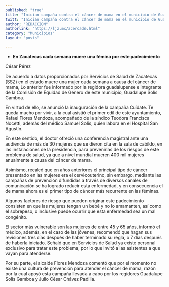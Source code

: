 ```yaml
---
published: "true"
title: "Inician campaña contra el cáncer de mama en el municipio de Guadalupe"
twitt: "Inician campaña contra el cáncer de mama en el municipio de Guadalupe"
author: "REDACCION"
authorlink: "https://ljz.mx/acercade.html"
category: "Municipios"
layout: "posts"

---
```


*   **En Zacatecas cada semana muere una fémina por este padecimiento**


  César Pérez



  De acuerdo a datos proporcionados por Servicios de Salud de Zacatecas (SSZ) en el estado muere una mujer cada semana a causa del cáncer de mama, Lo anterior fue informado por la regidora guadalupense e integrante de la Comisión de Equidad de Género de este municipio, Guadalupe Solís Gamboa.



  En virtud de ello, se anunció la inauguración de la campaña Cuídate. Te queda mucho por vivir, a la cual asistió el primer edil de este ayuntamiento, Rafael Flores Mendoza, acompañado de la síndico Teodora Francisca Nocetti, además del médico Samuel Solís, quien labora en el Hospital San Agustín.



  En este sentido, el doctor ofreció una conferencia magistral ante una audiencia de más de 30 mujeres que se dieron cita en la sala de cabildo, en las instalaciones de la presidencia, para prevenirlas de los riesgos de este problema de salud, ya que a nivel mundial mueren 400 mil mujeres anualmente a causa del cáncer de mama.



  Asimismo, recalcó que en años anteriores el principal tipo de cáncer presentado en las mujeres era el cervicouterino, sin embargo, mediante las campañas de prevención difundidas a través de diversos canales de comunicación se ha logrado reducir esta enfermedad, y en consecuencia el de mama ahora es el primer tipo de cáncer más recurrente en las féminas.



  Algunos factores de riesgo que pueden originar este padecimiento consisten en que las mujeres tengan un bebé y no lo amamanten, así como el sobrepeso, o inclusive puede ocurrir que esta enfermedad sea un mal congénito.



  El sector más vulnerable son las mujeres de entre 45 y 65 años, informó el médico, además, en el caso de las jóvenes, recomendó que hagan sus revisiones tres días después de haber terminado su regla, o 7 días después de haberla iniciado. Señaló que en Servicios de Salud ya existe personal exclusivo para tratar este problema, por lo que invitó a las asistentes a que vayan para atenderse.



  Por su parte, el alcalde Flores Mendoza comentó que por el momento no existe una cultura de prevención para atender el cáncer de mama, razón por la cual apoyó esta campaña llevada a cabo por los regidores Guadalupe Solís Gamboa y Julio César Chávez Padilla.



   

